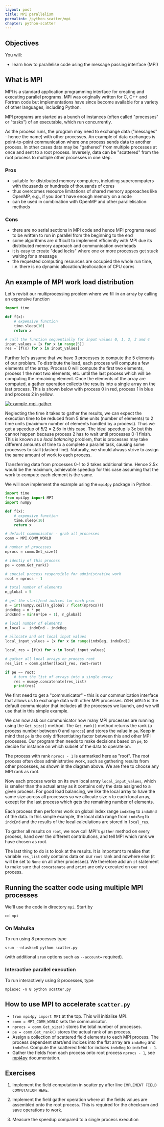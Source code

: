 ```yaml
---
layout: post
title: MPI parallelism
permalink: /python-scatter/mpi
chapter: python-scatter
---
```



## Objectives

You will:

* learn how to parallelise code using the message passing interface (MPI)

## What is MPI

MPI is a standard application programming interface for creating and executing parallel programs. MPI was originally written for C, C++ and Fortran code but implementations have since become available for a variety of other languages, including Python.

MPI programs are started as a bunch of instances (often called "processes" or "tasks") of an executable, which run concurrently.

As the process runs, the program may need to exchange data ("messages" - hence the name) with other processes. An example of data exchanges is point-to-point communication where one process sends data to another process. In other cases data may be "gathered" from multiple processes at once and sent to a root process. Inversely, data can be "scattered" from the root process to multiple other processes in one step.

### Pros

 * suitable for distributed memory computers, including supercomputers with thousands or hundreds of thousands of cores
 * thus overcomes resource limitations of shared memory approaches like OpenMP, e.g., if you don't have enough memory on a node
 * can be used in combination with OpenMP and other parallelisation methods

### Cons

 * there are no serial sections in MPI code and hence MPI programs need to be written to run in parallel from the beginning to the end
 * some algorithms are difficult to implement efficiently with MPI due its distributed memory approach and communication overheads
 * it is easy to create "dead locks" where one or more processes get stuck waiting for a message
 * the requested computing resources are occupied the whole run time, i.e. there is no dynamic allocation/deallocation of CPU cores

## An example of MPI work load distribution

Let's revisit our multiprocessing problem where we fill in an array by calling an expensive function
```python
import time

def f(x):
	# expensive function
	time.sleep(10)
	return x

# call the function sequentially for input values 0, 1, 2, 3 and 4
input_values = [x for x in range(5)]
res = [f(x) for x in input_values]
```

Further let's assume that we have 3 processes to compute the 5 elements of our problem. To distribute the load, each process will compute a few elements of the array. Process 0 will compute the first two elements, process 1 the next two elements, etc. until the last process which will be computing the remaining element. Once the elements of the array are computed, a gather operation collects the results into a single array on the last process. This is shown below with process 0 in red, process 1 in blue and process 2 in yellow. 


[![example-mpi-gather](images/example-mpi-gather.png)](images/example-mpi-gather.png)


Neglecting the time it takes to gather the results, we can expect the execution time to be reduced from 5 time units (number of elements) to 2 time units (maximum number of elements handled by a process). Thus we get a speedup of 5/2 = 2.5x in this case. The ideal speedup is 3x but this cannot happen because process 2 has to wait until processes 0-1 finish. This is known as a *load balancing* problem, that is processes may take different amounts of time to a complete a parallel task, causing some processes to stall (dashed line). Naturally, we should always strive to assign the same amount of work to each process.   

Transferring data from processes 0-1 to 2 takes additional time. Hence 2.5x would be the maximum, achievable speedup for this case assuming that the work to compute each element is the same.



We will now implement the example using the `mpi4py` package in Python.

```python
import time
from mpi4py import MPI
import numpy

def f(x):
    # expensive function
    time.sleep(10)
    return x

# default communicator - grab all processes
comm = MPI.COMM_WORLD

# number of processes
nprocs = comm.Get_size()

# identiy of this process
pe = comm.Get_rank()

# special process responsible for administrative work
root = nprocs - 1

# total number of elements
n_global = 5

# get the start/end indices for each proc
n = int(numpy.ceil(n_global / float(nprocs)))
indxBeg = n * pe
indxEnd = min(n*(pe + 1), n_global)

# local number of elements
n_local =  indxEnd - indxBeg

# allocate and set local input values 
local_input_values = [x for x in range(indxBeg, indxEnd)]

local_res = [f(x) for x in local_input_values]

# gather all local arrays on process root
res_list = comm.gather(local_res, root=root)

if pe == root:
    # turn the list of arrays into a single array
    res = numpy.concatenate(res_list)
    print(res)
```

We first need to get a "communicator" - this is our communication interface that allows us to exchange data with other MPI processes. `COMM_WORLD` is the default communicator that includes all the processes we launch, and we will use that in this simple example.

We can now ask our communicator how many MPI processes are running using the `Get_size()` method. The `Get_rank()` method returns the rank (a process number between 0 and `nprocs`) and stores the value in `pe`. Keep in mind that `pe` is the only differentiating factor between this and other MPI processes. Our program then needs to make decisions based on `pe`, to decide for instance on which subset of the data to operate on.

The process with rank `nprocs - 1` is earmarked here as "root". The root process often does administrative work, such as gathering results from other processes, as shown in the diagram above. We are free to choose any MPI rank as root.

Now each process works on its own local array `local_input_values`, which is smaller than the actual array as it contains only the data assigned to a given process. For good load balancing, we like the local array to have the same size across all processes so we allocate size `n` to each local array, except for the last process which gets the remaining number of elements. 

Each process then performs work on global index range `indxBeg` to `indxEnd` of the data. In this simple example, the local data range from `indxBeg` to `indxEnd` and the results of the local calculations are stored in `local_res`.

To gather all results on `root`, we now call MPI's `gather` method on every process, hand over the different contributions, and tell MPI which rank we have chosen as root.

The last thing to do is to look at the results. It is important to realise that variable `res_list` only contains data on our `root` rank and nowhere else (it will be set to `None` on all other processes). We therefore add an `if` statement to make sure that `concatenate` and `print` are only executed on our root process.

## Running the scatter code using multiple MPI processes

We'll use the code in directory `mpi`. Start by
```
cd mpi
```

### On Mahuika

To run using 8 processes type
```
srun --ntasks=8 python scatter.py
```
(with additional `srun` options such as `--account=` required).  

### Interactive parallel execution

To run interactively using 8 processes, type
```
mpiexec -n 8 python scatter.py
```

## How to use MPI to accelerate `scatter.py`

 * `from mpi4py import MPI` at the top. This will initialise MPI.
 * `comm = MPI_COMM_WORLD` sets the communicator.
 * `nprocs = comm.Get_size()` stores the total number of processes.
 * `pe = comm.Get_rank()` stores the actual rank of an process.
 * Assign a collection of scattered field elements to each MPI process. The process dependent start/end indices into the flat array are `indxBeg` and `indxEnd`. Compute the scattered field for indices `indxBeg` to `indxEnd - 1`.
 * Gather the fields from each process onto root process `nprocs - 1`, see [mpi4py](https://info.gwdg.de/~ceulig/docs-dev/doku.php?id=en:services:application_services:high_performance_computing:mpi4py) documentation.

## Exercises

 1. Implement the field computation in scatter.py after line `IMPLEMENT FIELD COMPUTATION HERE`.

 2. Implement the field gather operation where all the fields values are assembled onto the root process. This is required for the checksum and save operations to work.

 3. Measure the speedup compared to a single process execution
